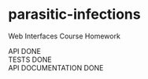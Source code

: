 # parasitic-infections
Web Interfaces Course Homework

API DONE <br>
TESTS DONE <br>
API DOCUMENTATION DONE
